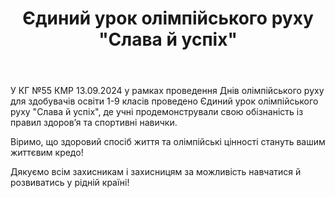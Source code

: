 ﻿---
title: Єдиний урок олімпійського руху "Слава й успіх"
---

У КГ №55 КМР 13.09.2024 у рамках проведення Днів олімпійського руху для здобувачів освіти 1-9 класів проведено Єдиний урок олімпійського руху "Слава й успіх", де учні продемонстрували свою обізнаність із правил здоров’я та спортивні навички.

Віримо, що здоровий спосіб життя та олімпійські цінності стануть вашим життєвим кредо!

Дякуємо всім захисникам і захисницям за можливість навчатися й розвиватись у рідній країні!

<slideshow />
